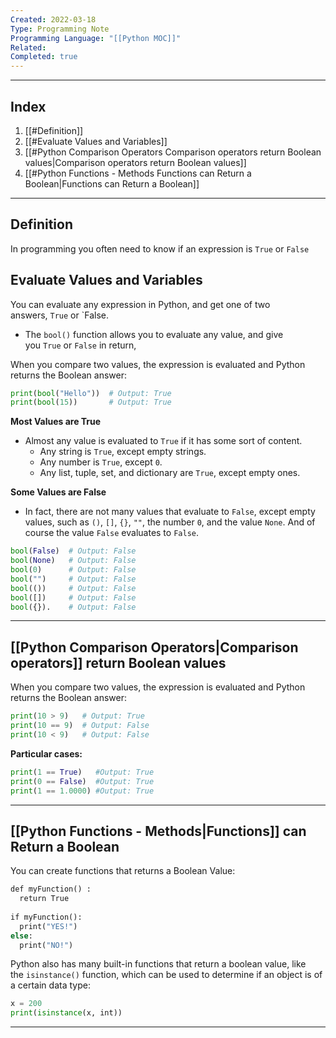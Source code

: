 ```yaml
---
Created: 2022-03-18
Type: Programming Note
Programming Language: "[[Python MOC]]"
Related: 
Completed: true
---
```

---
## Index
1. [[#Definition]]
2. [[#Evaluate Values and Variables]]
3. [[#Python Comparison Operators Comparison operators return Boolean values|Comparison operators return Boolean values]]
4. [[#Python Functions - Methods Functions can Return a Boolean|Functions can Return a Boolean]]

---
## Definition 
In programming you often need to know if an expression is `True` or `False`

## Evaluate Values and Variables
You can evaluate any expression in Python, and get one of two answers, `True` or `False.

 - The `bool()` function allows you to evaluate any value, and give you `True` or `False` in return,
 
When you compare two values, the expression is evaluated and Python returns the Boolean answer:
```python
print(bool("Hello"))  # Output: True
print(bool(15))       # Output: True
```

**Most Values are True**
- Almost any value is evaluated to `True` if it has some sort of content.
	- Any string is `True`, except empty strings.
	- Any number is `True`, except `0`.
	- Any list, tuple, set, and dictionary are `True`, except empty ones.

**Some Values are False**
- In fact, there are not many values that evaluate to `False`, except empty values, such as `()`, `[]`, `{}`, `""`, the number `0`, and the value `None`. And of course the value `False` evaluates to `False`.
```python 
bool(False)  # Output: False
bool(None)   # Output: False
bool(0)      # Output: False
bool("")     # Output: False
bool(())     # Output: False
bool([])     # Output: False
bool({}).    # Output: False
```

---
## [[Python Comparison Operators|Comparison operators]] return Boolean values
When you compare two values, the expression is evaluated and Python returns the Boolean answer:
```python 
print(10 > 9)   # Output: True
print(10 == 9)  # Output: False
print(10 < 9)   # Output: False
```

**Particular cases:**
```python
print(1 == True)   #Output: True
print(0 == False)  #Output: True
print(1 == 1.0000) #Output: True
```

---
## [[Python Functions - Methods|Functions]] can Return a Boolean
You can create functions that returns a Boolean Value:
```python 
def myFunction() :  
  return True  
  
if myFunction():  
  print("YES!")  
else:  
  print("NO!")
```

Python also has many built-in functions that return a boolean value, like the `isinstance()` function, which can be used to determine if an object is of a certain data type:
```python 
x = 200  
print(isinstance(x, int))
```

---